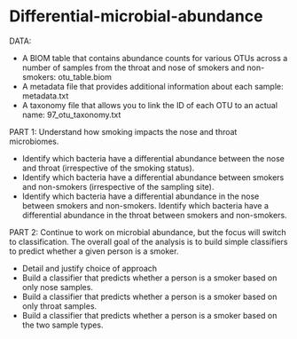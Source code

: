 # Differential-microbial-abundance

DATA:
- A BIOM table that contains abundance counts for various OTUs across a number of samples from the throat and nose of smokers and non-smokers: otu_table.biom
- A metadata file that provides additional information about each sample: metadata.txt
- A taxonomy file that allows you to link the ID of each OTU to an actual name: 97_otu_taxonomy.txt

PART 1: Understand how smoking impacts the nose and throat microbiomes. 
- Identify which bacteria have a differential abundance between the nose and throat (irrespective of the smoking status).
- Identify which bacteria have a differential abundance between smokers and non-smokers (irrespective of the sampling site).
- Identify which bacteria have a differential abundance in the nose between smokers and non-smokers. Identify which bacteria have a differential abundance in the throat between smokers and non-smokers.

PART 2: Continue to work on microbial abundance, but the focus will switch to classification. The overall goal of the analysis is to build simple classifiers to predict whether a given person is a smoker.
- Detail and justify choice of approach
- Build a classifier that predicts whether a person is a smoker based on only nose samples.
- Build a classifier that predicts whether a person is a smoker based on only throat samples.
- Build a classifier that predicts whether a person is a smoker based on the two sample types. 

 



